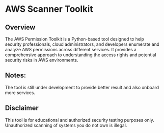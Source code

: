 # AWS Scanner Toolkit

## Overview

The AWS Permission Toolkit is a Python-based tool designed to help security professionals, cloud administrators, and developers enumerate and analyze AWS permissions across different services. It provides a comprehensive approach to understanding the access rights and potential security risks in AWS environments.

## Notes:
The tool is still under development to provide better result and also onboard more services.

## Disclaimer
This tool is for educational and authorized security testing purposes only. Unauthorized scanning of systems you do not own is illegal.
